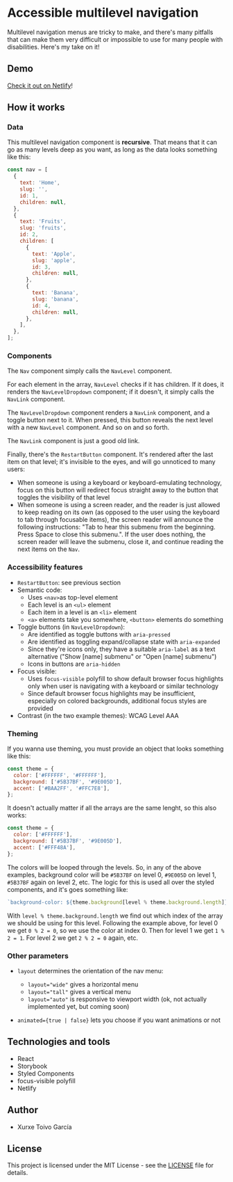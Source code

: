 # Accessible multilevel navigation

Multilevel navigation menus are tricky to make, and there's many pitfalls that can make them very difficult or impossible to use for many people with disabilities. Here's my take on it!

## Demo

[Check it out on Netlify](https://accessible-multilevel-nav.netlify.com/)!

## How it works

### Data

This multilevel navigation component is **recursive**. That means that it can go as many levels deep as you want, as long as the data looks something like this:

```js
const nav = [
  {
    text: 'Home',
    slug: '',
    id: 1,
    children: null,
  },
  {
    text: 'Fruits',
    slug: 'fruits',
    id: 2,
    children: [
      {
        text: 'Apple',
        slug: 'apple',
        id: 3,
        children: null,
      },
      {
        text: 'Banana',
        slug: 'banana',
        id: 4,
        children: null,
      },
    ],
  },
];
```

### Components

The `Nav` component simply calls the `NavLevel` component.

For each element in the array, `NavLevel` checks if it has children. If it does, it renders the `NavLevelDropdown` component; if it doesn't, it simply calls the `NavLink` component.

The `NavLevelDropdown` component renders a `NavLink` component, and a toggle button next to it. When pressed, this button reveals the next level with a new `NavLevel` component. And so on and so forth.

The `NavLink` component is just a good old link.

Finally, there's the `RestartButton` component. It's rendered after the last item on that level; it's invisible to the eyes, and will go unnoticed to many users:

- When someone is using a keyboard or keyboard-emulating technology, focus on this button will redirect focus straight away  to the button that toggles the visibility of that level
- When someone is using a screen reader, and the reader is just allowed to keep reading on its own (as opposed to the user using the keyboard to tab through focusable items), the screen reader will announce the following instructions: "Tab to hear this submenu from the beginning. Press Space to close this submenu.". If the user does nothing, the screen reader will leave the submenu, close it, and continue reading the next items on the `Nav`.

### Accessibility features

- `RestartButton`: see previous section
- Semantic code:
  - Uses `<nav>`as top-level element
  - Each level is an `<ul>` element
  - Each item in a level is an `<li>` element
  - `<a>` elements take you somewhere, `<button>` elements do something
- Toggle buttons (in `NavLevelDropdown`):
  - Are identified as toggle buttons with `aria-pressed`
  - Are identified as toggling expand/collapse state with `aria-expanded`
  - Since they're icons only, they have a suitable `aria-label` as a text alternative ("Show [name] submenu" or "Open [name] submenu")
  - Icons in buttons are `aria-hidden`
- Focus visible:
  - Uses `focus-visible` polyfill to show default browser focus highlights only when user is navigating with a keyboard or similar technology
  - Since default browser focus highlights may be insufficient, especially on colored backgrounds, additional focus styles are provided
- Contrast (in the two example themes): WCAG Level AAA

### Theming

If you wanna use theming, you must provide an object that looks something like this:

```js
const theme = {
  color: ['#FFFFFF', '#FFFFFF'],
  background: ['#5B37BF', '#9E005D'],
  accent: ['#BAA2FF', '#FFC7E8'],
};
```

It doesn't actually matter if all the arrays are the same lenght, so this also works:

```js
const theme = {
  color: ['#FFFFFF'],
  background: ['#5B37BF', '#9E005D'],
  accent: ['#FFF48A'],
};
```

The colors will be looped through the levels. So, in any of the above examples, background color will be `#5B37BF` on level 0, `#9E005D` on level 1, `#5B37BF` again on level 2, etc. The logic for this is used all over the styled components, and it's goes something like:

```js
`background-color: ${theme.background[level % theme.background.length]};`;
```

With `level % theme.background.length` we find out which index of the array we should be using for this level. Following the example above, for level 0 we get `0 % 2 = 0`, so we use the color at index 0. Then for level 1 we get `1 % 2 = 1`. For level 2 we get `2 % 2 = 0` again, etc.

### Other parameters

- `layout` determines the orientation of the nav menu:

  - `layout="wide"` gives a horizontal menu
  - `layout="tall"` gives a vertical menu
  - `layout="auto"` is responsive to viewport width (ok, not actually implemented yet, but coming soon)

- `animated={true | false}` lets you choose if you want animations or not

## Technologies and tools

- React
- Storybook
- Styled Components
- focus-visible polyfill
- Netlify

## Author

- Xurxe Toivo García

## License

This project is licensed under the MIT License - see the [LICENSE](LICENSE) file for details.
